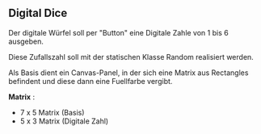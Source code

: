 ﻿## Digital Dice

Der digitale Würfel soll per "Button" eine Digitale Zahle von 1 bis 6 ausgeben.

Diese Zufallszahl soll mit der statischen Klasse Random realisiert werden.

Als Basis dient ein Canvas-Panel, in der sich eine Matrix aus Rectangles befindent und diese dann eine Fuellfarbe vergibt.

**Matrix** :
- 7 x 5 Matrix (Basis)
- 5 x 3 Matrix (Digitale Zahl)




